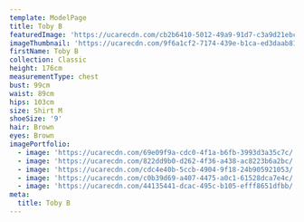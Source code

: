 ```yaml
---
template: ModelPage
title: Toby B
featuredImage: 'https://ucarecdn.com/cb2b6410-5012-49a9-91d7-c3a9d21ebcc8/'
imageThumbnail: 'https://ucarecdn.com/9f6a1cf2-7174-439e-b1ca-ed3daab81be0/'
firstName: Toby B
collection: Classic
height: 176cm
measurementType: chest
bust: 99cm
waist: 89cm
hips: 103cm
size: Shirt M
shoeSize: '9'
hair: Brown
eyes: Brown
imagePortfolio:
  - image: 'https://ucarecdn.com/69e09f9a-cdc0-4f1a-b6fb-3993d3a35c7c/'
  - image: 'https://ucarecdn.com/822dd9b0-d262-4f36-a438-ac8223b6a2bc/'
  - image: 'https://ucarecdn.com/cdc4e40b-5ccb-4904-9f18-24b905921053/'
  - image: 'https://ucarecdn.com/c0b39d69-a407-4475-a0c1-61528dca7e4c/'
  - image: 'https://ucarecdn.com/44135441-dcac-495c-b105-efff8651dfbb/'
meta:
  title: Toby B
---
```



